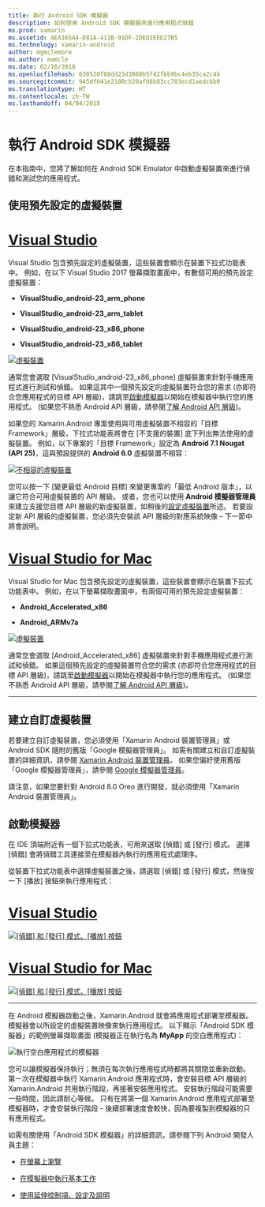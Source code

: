 ```yaml
---
title: 執行 Android SDK 模擬器
description: 如何使用 Android SDK 模擬器來進行應用程式偵錯
ms.prod: xamarin
ms.assetid: AEA165A4-D81A-411B-91DF-2DED2EED27B5
ms.technology: xamarin-android
author: mgmclemore
ms.author: mamcle
ms.date: 02/16/2018
ms.openlocfilehash: 630520f88dd23d3860b5f42fbb9bc4eb35ca2c4b
ms.sourcegitcommit: 945df041e2180cb20af08b83cc703ecd1aedc6b0
ms.translationtype: HT
ms.contentlocale: zh-TW
ms.lasthandoff: 04/04/2018
---
```

# <a name="running-the-android-sdk-emulator"></a>執行 Android SDK 模擬器

在本指南中，您將了解如何在 Android SDK Emulator 中啟動虛擬裝置來進行偵錯和測試您的應用程式。

## <a name="using-a-pre-configured-virtual-device"></a>使用預先設定的虛擬裝置

# <a name="visual-studiotabvswin"></a>[Visual Studio](#tab/vswin)

Visual Studio 包含預先設定的虛擬裝置，這些裝置會顯示在裝置下拉式功能表中。 例如，在以下 Visual Studio 2017 螢幕擷取畫面中，有數個可用的預先設定虛擬裝置：

-   **VisualStudio\_android-23\_arm\_phone**

-   **VisualStudio\_android-23\_arm\_tablet**

-   **VisualStudio\_android-23\_x86\_phone** 

-   **VisualStudio\_android-23\_x86\_tablet** 

[![虛擬裝置](running-the-emulator-images/win/01-virtual-devices-sml.png)](running-the-emulator-images/win/01-virtual-devices.png#lightbox)

通常您會選取 [VisualStudio\_android-23\_x86\_phone] 虛擬裝置來針對手機應用程式進行測試和偵錯。 如果這其中一個預先設定的虛擬裝置符合您的需求 (亦即符合您應用程式的目標 API 層級)，請跳至[啟動模擬器](#launching)以開始在模擬器中執行您的應用程式。 (如果您不熟悉 Android API 層級，請參閱[了解 Android API 層級](~/android/app-fundamentals/android-api-levels.md))。

如果您的 Xamarin.Android 專案使用與可用虛擬裝置不相容的「目標 Framework」層級，下拉式功能表將會在 [不支援的裝置] 底下列出無法使用的虛擬裝置。 例如，以下專案的「目標 Framework」設定為 **Android 7.1 Nougat (API 25)**，這與預設提供的 **Android 6.0** 虛擬裝置不相容：

[![不相容的虛擬裝置](running-the-emulator-images/win/02-incompatible-level-sml.png)](running-the-emulator-images/win/02-incompatible-level.png#lightbox)

您可以按一下 [變更最低 Android 目標] 來變更專案的「最低 Android 版本」，以讓它符合可用虛擬裝置的 API 層級。 或者，您也可以使用 **Android 模擬器管理員**來建立支援您目標 API 層級的新虛擬裝置，如稍後的[設定虛擬裝置](#virtualdevice)所述。 若要設定新 API 層級的虛擬裝置，您必須先安裝該 API 層級的對應系統映像 &ndash; 下一節中將會說明。

# <a name="visual-studio-for-mactabvsmac"></a>[Visual Studio for Mac](#tab/vsmac)

Visual Studio for Mac 包含預先設定的虛擬裝置，這些裝置會顯示在裝置下拉式功能表中。 例如，在以下螢幕擷取畫面中，有兩個可用的預先設定虛擬裝置：

-   **Android\_Accelerated\_x86**

-   **Android\_ARMv7a**

[![虛擬裝置](running-the-emulator-images/mac/01-virtual-devices-sml.png)](running-the-emulator-images/mac/01-virtual-devices.png#lightbox)

通常您會選取 [Android\_Accelerated\_x86] 虛擬裝置來針對手機應用程式進行測試和偵錯。 如果這個預先設定的虛擬裝置符合您的需求 (亦即符合您應用程式的目標 API 層級)，請跳至[啟動模擬器](#launching)以開始在模擬器中執行您的應用程式。 (如果您不熟悉 Android API 層級，請參閱[了解 Android API 層級](~/android/app-fundamentals/android-api-levels.md))。

-----

## <a name="creating-custom-virtual-devices"></a>建立自訂虛擬裝置

若要建立自訂虛擬裝置，您必須使用「Xamarin Android 裝置管理員」或 Android SDK 隨附的舊版「Google 模擬器管理員」。 如需有關建立和自訂虛擬裝置的詳細資訊，請參閱 [Xamarin Android 裝置管理員](~/android/get-started/installation/android-emulator/xamarin-device-manager.md)。
如果您偏好使用舊版「Google 模擬器管理員」，請參閱 [Google 模擬器管理員](~/android/get-started/installation/android-emulator/google-emulator-manager.md)。

請注意，如果您要針對 Android 8.0 Oreo 進行開發，就必須使用「Xamarin Android 裝置管理員」。

<a name="launching" />

## <a name="launching-the-emulator"></a>啟動模擬器

在 IDE 頂端附近有一個下拉式功能表，可用來選取 [偵錯] 或 [發行] 模式。 選擇 [偵錯] 會將偵錯工具連接至在模擬器內執行的應用程式處理序。 

從裝置下拉式功能表中選擇虛擬裝置之後，請選取 [偵錯] 或 [發行] 模式，然後按一下 [播放] 按鈕來執行應用程式：

# <a name="visual-studiotabvswin"></a>[Visual Studio](#tab/vswin)

[![[偵錯] 和 [發行] 模式、[播放] 按鈕](running-the-emulator-images/win/17-debug-release-sml.png)](running-the-emulator-images/win/17-debug-release.png#lightbox)

# <a name="visual-studio-for-mactabvsmac"></a>[Visual Studio for Mac](#tab/vsmac)

[![[偵錯] 和 [發行] 模式、[播放] 按鈕](running-the-emulator-images/mac/16-debug-release-sml.png)](running-the-emulator-images/mac/16-debug-release.png#lightbox)

-----

在 Android 模擬器啟動之後，Xamarin.Android 就會將應用程式部署至模擬器。 模擬器會以所設定的虛擬裝置映像來執行應用程式。 以下顯示「Android SDK 模擬器」的範例螢幕擷取畫面 (模擬器正在執行名為 **MyApp** 的空白應用程式)：

![執行空白應用程式的模擬器](running-the-emulator-images/emulator-running.png)

您可以讓模擬器保持執行；無須在每次執行應用程式時都將其關閉並重新啟動。 第一次在模擬器中執行 Xamarin.Android 應用程式時，會安裝目標 API 層級的 Xamarin.Android 共用執行階段，再接著安裝應用程式。 安裝執行階段可能需要一些時間，因此請耐心等候。 只有在將第一個 Xamarin.Android 應用程式部署至模擬器時，才會安裝執行階段 &ndash; 後續部署速度會較快，因為要複製到模擬器的只有應用程式。

如需有關使用「Android SDK 模擬器」的詳細資訊，請參閱下列 Android 開發人員主題：

-   [在螢幕上瀏覽](https://developer.android.com/studio/run/emulator.html#navigate)

-   [在模擬器中執行基本工作](https://developer.android.com/studio/run/emulator.html#tasks)

-   [使用延伸控制項、設定及說明](https://developer.android.com/studio/run/emulator.html#extended)

